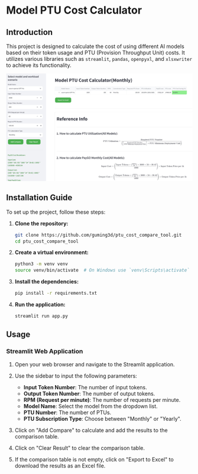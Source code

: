 # Model PTU Cost Calculator

## Introduction

This project is designed to calculate the cost of using different AI models based on their token usage and PTU (Provision Throughput Unit) costs. It utilizes various libraries such as `streamlit`, `pandas`, `openpyxl`, and `xlsxwriter` to achieve its functionality.

![Screenshot](images/screenshot.jpg)

## Installation Guide

To set up the project, follow these steps:

1. **Clone the repository:**
   ```bash
   git clone https://github.com/guming3d/ptu_cost_compare_tool.git
   cd ptu_cost_compare_tool
   ```

2. **Create a virtual environment:**
   ```bash
   python3 -m venv venv
   source venv/bin/activate  # On Windows use `venv\Scripts\activate`
   ```

3. **Install the dependencies:**
   ```bash
   pip install -r requirements.txt
   ```

4. **Run the application:**
   ```bash
   streamlit run app.py
   ```

## Usage

### Streamlit Web Application

1. Open your web browser and navigate to the Streamlit application.
2. Use the sidebar to input the following parameters:
   - **Input Token Number**: The number of input tokens.
   - **Output Token Number**: The number of output tokens.
   - **RPM (Request per minute)**: The number of requests per minute.
   - **Model Name**: Select the model from the dropdown list.
   - **PTU Number**: The number of PTUs.
   - **PTU Subscription Type**: Choose between "Monthly" or "Yearly".

3. Click on "Add Compare" to calculate and add the results to the comparison table.
4. Click on "Clear Result" to clear the comparison table.
5. If the comparison table is not empty, click on "Export to Excel" to download the results as an Excel file.

